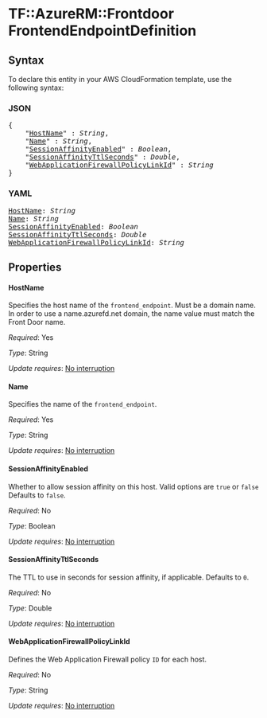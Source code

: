 # TF::AzureRM::Frontdoor FrontendEndpointDefinition

## Syntax

To declare this entity in your AWS CloudFormation template, use the following syntax:

### JSON

<pre>
{
    "<a href="#hostname" title="HostName">HostName</a>" : <i>String</i>,
    "<a href="#name" title="Name">Name</a>" : <i>String</i>,
    "<a href="#sessionaffinityenabled" title="SessionAffinityEnabled">SessionAffinityEnabled</a>" : <i>Boolean</i>,
    "<a href="#sessionaffinityttlseconds" title="SessionAffinityTtlSeconds">SessionAffinityTtlSeconds</a>" : <i>Double</i>,
    "<a href="#webapplicationfirewallpolicylinkid" title="WebApplicationFirewallPolicyLinkId">WebApplicationFirewallPolicyLinkId</a>" : <i>String</i>
}
</pre>

### YAML

<pre>
<a href="#hostname" title="HostName">HostName</a>: <i>String</i>
<a href="#name" title="Name">Name</a>: <i>String</i>
<a href="#sessionaffinityenabled" title="SessionAffinityEnabled">SessionAffinityEnabled</a>: <i>Boolean</i>
<a href="#sessionaffinityttlseconds" title="SessionAffinityTtlSeconds">SessionAffinityTtlSeconds</a>: <i>Double</i>
<a href="#webapplicationfirewallpolicylinkid" title="WebApplicationFirewallPolicyLinkId">WebApplicationFirewallPolicyLinkId</a>: <i>String</i>
</pre>

## Properties

#### HostName

Specifies the host name of the `frontend_endpoint`. Must be a domain name. In order to use a name.azurefd.net domain, the name value must match the Front Door name.

_Required_: Yes

_Type_: String

_Update requires_: [No interruption](https://docs.aws.amazon.com/AWSCloudFormation/latest/UserGuide/using-cfn-updating-stacks-update-behaviors.html#update-no-interrupt)

#### Name

Specifies the name of the `frontend_endpoint`.

_Required_: Yes

_Type_: String

_Update requires_: [No interruption](https://docs.aws.amazon.com/AWSCloudFormation/latest/UserGuide/using-cfn-updating-stacks-update-behaviors.html#update-no-interrupt)

#### SessionAffinityEnabled

Whether to allow session affinity on this host. Valid options are `true` or `false` Defaults to `false`.

_Required_: No

_Type_: Boolean

_Update requires_: [No interruption](https://docs.aws.amazon.com/AWSCloudFormation/latest/UserGuide/using-cfn-updating-stacks-update-behaviors.html#update-no-interrupt)

#### SessionAffinityTtlSeconds

The TTL to use in seconds for session affinity, if applicable. Defaults to `0`.

_Required_: No

_Type_: Double

_Update requires_: [No interruption](https://docs.aws.amazon.com/AWSCloudFormation/latest/UserGuide/using-cfn-updating-stacks-update-behaviors.html#update-no-interrupt)

#### WebApplicationFirewallPolicyLinkId

Defines the Web Application Firewall policy `ID` for each host.

_Required_: No

_Type_: String

_Update requires_: [No interruption](https://docs.aws.amazon.com/AWSCloudFormation/latest/UserGuide/using-cfn-updating-stacks-update-behaviors.html#update-no-interrupt)

